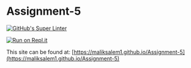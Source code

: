 # Assignment-5

[![GitHub's Super Linter](https://github.com/maliksalem1/Assignment-2/workflows/GitHub's%20Super%20Linter/badge.svg)](https://github.com/maliksalem1/Assignment-2/actions)

[![Run on Repl.it](https://repl.it/badge/github/maliksalem1/Assignment-5)](https://repl.it/github/maliksalem1/Assignment-5)

This site can be found at: [https://maliksalem1.github.io/Assignment-5](https://maliksalem1.github.io/Assignment-5)

